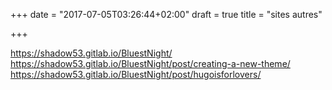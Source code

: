 +++
date = "2017-07-05T03:26:44+02:00"
draft = true
title = "sites autres"

+++

https://shadow53.gitlab.io/BluestNight/
https://shadow53.gitlab.io/BluestNight/post/creating-a-new-theme/
https://shadow53.gitlab.io/BluestNight/post/hugoisforlovers/